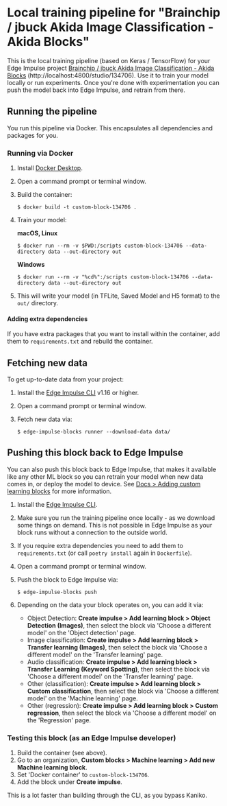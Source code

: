 # Local training pipeline for "Brainchip / jbuck Akida Image Classification - Akida Blocks"

This is the local training pipeline (based on Keras / TensorFlow) for your Edge Impulse project [Brainchip / jbuck Akida Image Classification - Akida Blocks](http://localhost:4800/studio/134706) (http://localhost:4800/studio/134706). Use it to train your model locally or run experiments. Once you're done with experimentation you can push the model back into Edge Impulse, and retrain from there.

## Running the pipeline

You run this pipeline via Docker. This encapsulates all dependencies and packages for you.

### Running via Docker

1. Install [Docker Desktop](https://www.docker.com/products/docker-desktop/).
2. Open a command prompt or terminal window.
3. Build the container:

    ```
    $ docker build -t custom-block-134706 .
    ```

4. Train your model:

    **macOS, Linux**

    ```
    $ docker run --rm -v $PWD:/scripts custom-block-134706 --data-directory data --out-directory out
    ```

    **Windows**

    ```
    $ docker run --rm -v "%cd%":/scripts custom-block-134706 --data-directory data --out-directory out
    ```

5. This will write your model (in TFLite, Saved Model and H5 format) to the `out/` directory.

#### Adding extra dependencies

If you have extra packages that you want to install within the container, add them to `requirements.txt` and rebuild the container.

## Fetching new data

To get up-to-date data from your project:

1. Install the [Edge Impulse CLI](https://docs.edgeimpulse.com/docs/edge-impulse-cli/cli-installation) v1.16 or higher.
2. Open a command prompt or terminal window.
3. Fetch new data via:

    ```
    $ edge-impulse-blocks runner --download-data data/
    ```

## Pushing this block back to Edge Impulse

You can also push this block back to Edge Impulse, that makes it available like any other ML block so you can retrain your model when new data comes in, or deploy the model to device. See [Docs > Adding custom learning blocks](https://docs.edgeimpulse.com/docs/edge-impulse-studio/organizations/adding-custom-transfer-learning-models) for more information.

1. Install the [Edge Impulse CLI](https://docs.edgeimpulse.com/docs/edge-impulse-cli/cli-installation).
2. Make sure you run the training pipeline once locally - as we download some things on demand. This is not possible in Edge Impulse as your block runs without a connection to the outside world.
3. If you require extra dependencies you need to add them to `requirements.txt` (or call `poetry install` again in `Dockerfile`).
4. Open a command prompt or terminal window.
5. Push the block to Edge Impulse via:

    ```
    $ edge-impulse-blocks push
    ```

6. Depending on the data your block operates on, you can add it via:
    * Object Detection: **Create impulse > Add learning block > Object Detection (Images)**, then select the block via 'Choose a different model' on the 'Object detection' page.
    * Image classification: **Create impulse > Add learning block > Transfer learning (Images)**, then select the block via 'Choose a different model' on the 'Transfer learning' page.
    * Audio classification: **Create impulse > Add learning block > Transfer Learning (Keyword Spotting)**, then select the block via 'Choose a different model' on the 'Transfer learning' page.
    * Other (classification): **Create impulse > Add learning block > Custom classification**, then select the block via 'Choose a different model' on the 'Machine learning' page.
    * Other (regression): **Create impulse > Add learning block > Custom regression**, then select the block via 'Choose a different model' on the 'Regression' page.

### Testing this block (as an Edge Impulse developer)

1. Build the container (see above).
2. Go to an organization, **Custom blocks > Machine learning > Add new Machine learning block**.
3. Set 'Docker container' to `custom-block-134706`.
4. Add the block under **Create impulse**.

This is a lot faster than building through the CLI, as you bypass Kaniko.
